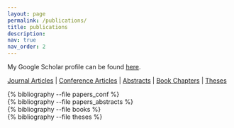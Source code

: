 ```yaml
---
layout: page
permalink: /publications/
title: publications
description:
nav: true
nav_order: 2
---
```


My Google Scholar profile can be found [here](http://scholar.google.nl/citations?user=pKFkfq4AAAAJ).

<a href="#journals">Journal Articles</a> |
<a href="#proc">Conference Articles</a> |
<a href="#abs">Abstracts</a> |
<a href="#book">Book Chapters</a> |
<a href="#theses">Theses</a>

<div class="publications">

<div id="proc"></div>
{% bibliography --file papers_conf %}
<div id="abs"></div>
{% bibliography --file papers_abstracts %}
<div id="book"></div>
{% bibliography --file books %}
<div id="theses"></div>
{% bibliography --file theses %}

</div>

